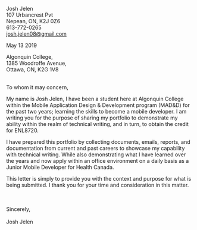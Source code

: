 Josh Jelen  
107 Urbancrest Pvt  
Nepean, ON, K2J 0Z6  
613-772-0265  
josh.jelen08@gmail.com  
  
May 13 2019
  
Algonquin College,  
1385 Woodroffe Avenue,  
Ottawa, ON, K2G 1V8 
<br/>
<br/>
  
To whom it may concern,

My name is Josh Jelen, I have been a student here at Algonquin College within the Mobile Application Design & Development program (MAD&D) for the past two years; learning the skills to become a mobile developer. I am writing you for the purpose of sharing my portfolio to demonstrate my ability within the realm of technical writing, and in turn, to obtain the credit for ENL8720.

I have prepared this portfolio by collecting documents, emails, reports, and documentation from current and past careers to showcase my capability with technical writing. While also demonstrating what I have learned over the years and now apply within an office environment on a daily basis as a Junior Mobile Developer for Health Canada.

This letter is simply to provide you with the context and purpose for what is being submitted. I thank you for your time and consideration in this matter.

<br/>
<br/>
Sincerely,  
<br/>
<br/>
Josh Jelen
